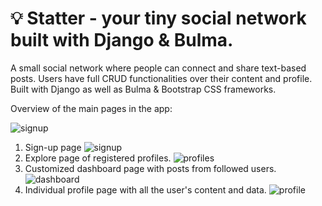 # 💡 Statter - your tiny social network built with Django & Bulma. 
A small social network where people can connect and share text-based posts.
Users have full CRUD functionalities over their content and profile. Built with Django as well as Bulma & Bootstrap CSS frameworks.

Overview of the main pages in the
app:

![signup](https://user-images.githubusercontent.com/65036762/178155577-40563dec-93bd-46c0-8422-a63774c014d5.gif)

1) Sign-up page
![signup](https://user-images.githubusercontent.com/65036762/178137208-4266382d-ab0d-4ed4-9e20-cc485a7997fb.jpg)
2) Explore page of registered profiles.
![profiles](https://user-images.githubusercontent.com/65036762/178137213-0510cf2c-7691-40b9-9044-8ec2a458f7ac.jpg)
3) Customized dashboard page with posts from followed users.
![dashboard](https://user-images.githubusercontent.com/65036762/178137218-7126c1b1-86d6-4d4d-b2f2-cb0e659108bb.jpg)
4) Individual profile page with all the user's content and data.
![profile](https://user-images.githubusercontent.com/65036762/178137271-39987511-5c3f-468a-84cf-a0bbdea67457.jpg)

